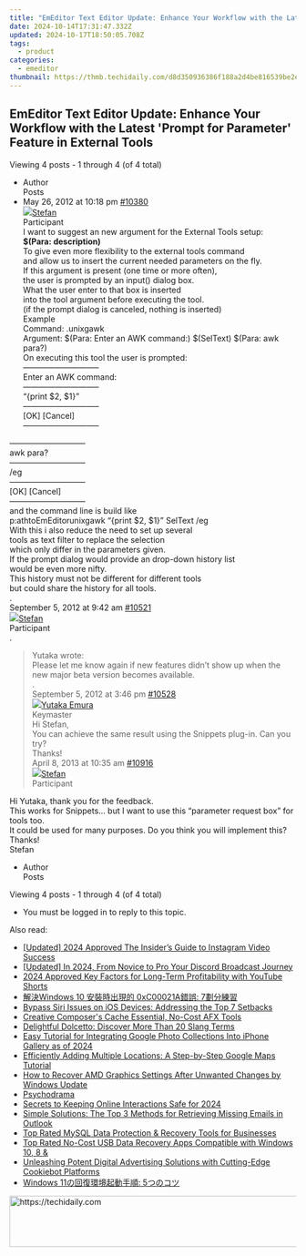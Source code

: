 ```yaml
---
title: "EmEditor Text Editor Update: Enhance Your Workflow with the Latest 'Prompt for Parameter' Feature in External Tools"
date: 2024-10-14T17:31:47.332Z
updated: 2024-10-17T18:50:05.708Z
tags:
  - product
categories:
  - emeditor
thumbnail: https://thmb.techidaily.com/d8d350936386f188a2d4be816539be2eaee7c30695c76166aa925348b0ff1b74.jpg
---
```


## EmEditor Text Editor Update: Enhance Your Workflow with the Latest 'Prompt for Parameter' Feature in External Tools

Viewing 4 posts - 1 through 4 (of 4 total)

* Author  
Posts
* May 26, 2012 at 10:18 pm [#10380](https://tools.techidaily.com/emeditor/products/)  
[![](https://secure.gravatar.com/avatar/f29c043a3cc5c5dac8db4e62939893e9?s=80&d=identicon&r=g)Stefan](https://www.emeditor.com/forums/users/Stefan/ "View Stefan's profile")  
Participant  
I want to suggest an new argument for the External Tools setup:  
**$(Para: description)**  
 To give even more flexibility to the external tools command  
 and allow us to insert the current needed parameters on the fly.  
 If this argument is present (one time or more often),  
 the user is prompted by an input() dialog box.  
 What the user enter to that box is inserted  
 into the tool argument before executing the tool.  
 (if the prompt dialog is canceled, nothing is inserted)  
 Example  
 Command: .unixgawk  
 Argument: $(Para: Enter an AWK command:) $(SelText) $(Para: awk para?)  
 On executing this tool the user is prompted:  
 —————————–  
 Enter an AWK command:  
 —————————–  
 “{print $2, $1}”  
 —————————–  
 \[OK\] \[Cancel\]  
 —————————–  
    
 —————————–  
 awk para?  
 —————————–  
 /eg  
 —————————–  
 \[OK\] \[Cancel\]  
 —————————–  
 and the command line is build like  
 p:athtoEmEditorunixgawk “{print $2, $1}” SelText /eg  
 With this i also reduce the need to set up several  
 tools as text filter to replace the selection  
 which only differ in the parameters given.  
 If the prompt dialog would provide an drop-down history list  
 would be even more nifty.  
 This history must not be different for different tools  
 but could share the history for all tools.  
 .  
September 5, 2012 at 9:42 am [#10521](https://tools.techidaily.com/emeditor/products/)  
[![](https://secure.gravatar.com/avatar/f29c043a3cc5c5dac8db4e62939893e9?s=80&d=identicon&r=g)Stefan](https://www.emeditor.com/forums/users/Stefan/ "View Stefan's profile")  
Participant  
.  
> Yutaka wrote:  
> Please let me know again if new features didn’t show up when the new major beta version becomes available.  
 .  
September 5, 2012 at 3:46 pm [#10528](https://tools.techidaily.com/emeditor/products/)  
[![](https://secure.gravatar.com/avatar/a0a6377144ed3636f985d87303f65ed2?s=80&d=identicon&r=g)Yutaka Emura](https://www.emeditor.com/forums/users/yemura/ "View Yutaka Emura's profile")  
Keymaster  
Hi Stefan,  
 You can achieve the same result using the Snippets plug-in. Can you try?  
 Thanks!  
April 8, 2013 at 10:35 am [#10916](https://tools.techidaily.com/emeditor/products/)  
[![](https://secure.gravatar.com/avatar/f29c043a3cc5c5dac8db4e62939893e9?s=80&d=identicon&r=g)Stefan](https://www.emeditor.com/forums/users/Stefan/ "View Stefan's profile")  
Participant  
    
    
 Hi Yutaka, thank you for the feedback.  
 This works for Snippets… but I want to use this “parameter request box” for tools too.  
 It could be used for many purposes. Do you think you will implement this?  
 Thanks!  
 Stefan
* Author  
Posts

Viewing 4 posts - 1 through 4 (of 4 total)

* You must be logged in to reply to this topic.

<ins class="adsbygoogle"
     style="display:block"
     data-ad-format="autorelaxed"
     data-ad-client="ca-pub-7571918770474297"
     data-ad-slot="1223367746"></ins>

<ins class="adsbygoogle"
     style="display:block"
     data-ad-client="ca-pub-7571918770474297"
     data-ad-slot="8358498916"
     data-ad-format="auto"
     data-full-width-responsive="true"></ins>

<span class="atpl-alsoreadstyle">Also read:</span>
<div><ul>
<li><a href="https://fox-direct.techidaily.com/updated-2024-approved-the-insiders-guide-to-instagram-video-success/"><u>[Updated] 2024 Approved The Insider’s Guide to Instagram Video Success</u></a></li>
<li><a href="https://discord-videos.techidaily.com/updated-in-2024-from-novice-to-pro-your-discord-broadcast-journey/"><u>[Updated] In 2024, From Novice to Pro Your Discord Broadcast Journey</u></a></li>
<li><a href="https://youtube-help.techidaily.com/2024-approved-key-factors-for-long-term-profitability-with-youtube-shorts/"><u>2024 Approved Key Factors for Long-Term Profitability with YouTube Shorts</u></a></li>
<li><a href="https://win-bytes.techidaily.com/windows-10-0xc00021a-7/"><u>解決Windows 10 安裝時出現的 0xC00021A錯誤: 7劃分練習</u></a></li>
<li><a href="https://fox-that.techidaily.com/bypass-siri-issues-on-ios-devices-addressing-the-top-7-setbacks/"><u>Bypass Siri Issues on iOS Devices: Addressing the Top 7 Setbacks</u></a></li>
<li><a href="https://extra-hints.techidaily.com/creative-composers-cache-essential-no-cost-afx-tools/"><u>Creative Composer's Cache Essential, No-Cost AFX Tools</u></a></li>
<li><a href="https://mondly-stories.techidaily.com/delightful-dolcetto-discover-more-than-20-slang-terms/"><u>Delightful Dolcetto: Discover More Than 20 Slang Terms</u></a></li>
<li><a href="https://win-bytes.techidaily.com/easy-tutorial-for-integrating-google-photo-collections-into-iphone-gallery-as-of-2024/"><u>Easy Tutorial for Integrating Google Photo Collections Into iPhone Gallery as of 2024</u></a></li>
<li><a href="https://tech-recovery.techidaily.com/efficiently-adding-multiple-locations-a-step-by-step-google-maps-tutorial/"><u>Efficiently Adding Multiple Locations: A Step-by-Step Google Maps Tutorial</u></a></li>
<li><a href="https://win-bytes.techidaily.com/how-to-recover-amd-graphics-settings-after-unwanted-changes-by-windows-update/"><u>How to Recover AMD Graphics Settings After Unwanted Changes by Windows Update</u></a></li>
<li><a href="https://win-bytes.techidaily.com/psychodrama/"><u>Psychodrama</u></a></li>
<li><a href="https://video-screen-grab.techidaily.com/secrets-to-keeping-online-interactions-safe-for-2024/"><u>Secrets to Keeping Online Interactions Safe for 2024</u></a></li>
<li><a href="https://win-bytes.techidaily.com/simple-solutions-the-top-3-methods-for-retrieving-missing-emails-in-outlook/"><u>Simple Solutions: The Top 3 Methods for Retrieving Missing Emails in Outlook</u></a></li>
<li><a href="https://win-bytes.techidaily.com/top-rated-mysql-data-protection-and-recovery-tools-for-businesses/"><u>Top Rated MySQL Data Protection & Recovery Tools for Businesses</u></a></li>
<li><a href="https://win-bytes.techidaily.com/top-rated-no-cost-usb-data-recovery-apps-compatible-with-windows-10-8-and/"><u>Top Rated No-Cost USB Data Recovery Apps Compatible with Windows 10, 8 &</u></a></li>
<li><a href="https://solve-info.techidaily.com/unleashing-potent-digital-advertising-solutions-with-cutting-edge-cookiebot-platforms/"><u>Unleashing Potent Digital Advertising Solutions with Cutting-Edge Cookiebot Platforms</u></a></li>
<li><a href="https://win-bytes.techidaily.com/1728476845785-windows-11-5/"><u>Windows 11の回復環境起動手順: 5つのコツ</u></a></li>
</ul></div>

<!-- affiliate ads begin -->
<a href="https://appsumo.8odi.net/c/5597632/2130891/7443" target="_top" id="2130891">
  <img src="//a.impactradius-go.com/display-ad/7443-2130891" border="0" alt="https://techidaily.com" width="728" height="90"/>
</a>
<img height="0" width="0" src="https://appsumo.8odi.net/i/5597632/2130891/7443" style="position:absolute;visibility:hidden;" border="0" />
<!-- affiliate ads end -->

